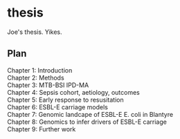 # thesis
Joe's thesis. Yikes.

## Plan

Chapter 1: Introduction  
Chapter 2: Methods  
Chapter 3: MTB-BSI IPD-MA  
Chapter 4: Sepsis cohort, aetiology, outcomes  
Chapter 5: Early response to resusitation  
Chapter 6: ESBL-E carriage models  
Chapter 7: Genomic landcape of ESBL-E E. coli in Blantyre  
Chapter 8: Genomics to infer drivers of ESBL-E carriage  
Chapter 9: Further work  
